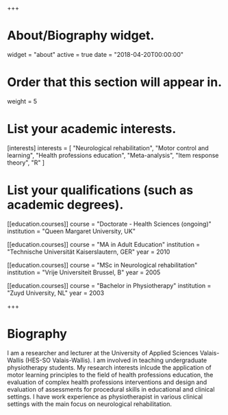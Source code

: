 +++
# About/Biography widget.
widget = "about"
active = true
date = "2018-04-20T00:00:00"

# Order that this section will appear in.
weight = 5

# List your academic interests.
[interests]
  interests = [
    "Neurological rehabilitation",
    "Motor control and learning",
    "Health professions education",
    "Meta-analysis",
    "Item response theory",
    "R"
  ]

# List your qualifications (such as academic degrees).
[[education.courses]]
  course = "Doctorate - Health Sciences (ongoing)"
  institution = "Queen Margaret University, UK"

[[education.courses]]
  course = "MA in Adult Education"
  institution = "Technische Universität Kaiserslautern, GER"
  year = 2010

[[education.courses]]
  course = "MSc in Neurological rehabilitation"
  institution = "Vrije Universiteit Brussel, B"
  year = 2005

[[education.courses]]
  course = "Bachelor in Physiotherapy"
  institution = "Zuyd University, NL"
  year = 2003
 
+++

# Biography

I am a researcher and lecturer at the University of Applied Sciences Valais-Wallis (HES-SO Valais-Wallis). I am involved in teaching undergraduate physiotherapy students. My research interests inlcude the application of motor learning principles to the field of health professions education, the evaluation of complex health professions interventions and design and evaluation of assessments for procedural skills in educational and clinical settings. I have work experience as physiotherapist in various clinical settings with the main focus on neurological rehabilitation. 
